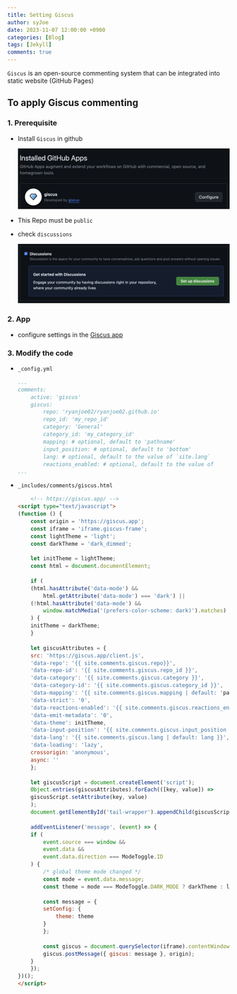 ```yaml
---
title: Setting Giscus
author: syJoe
date: 2023-11-07 12:00:00 +0900
categories: [Blog]
tags: [Jekyll]
comments: true  
---
```


`Giscus` is an open-source commenting system that can be integrated into static website (GitHub Pages)

## To apply Giscus commenting

### 1. Prerequisite

- Install `Giscus` in github

    ![github-app](/assets/img/blog/github-app.png)

- This Repo must be `public`

- check `discussions`

    ![Discussions](/assets/img/blog/discussions.png)

### 2. App

- configure settings in the [Giscus app](https://giscus.app)

### 3. Modify the code

- `_config.yml`

    ```yaml
    ...
    comments:
        active: 'giscus'
        giscus:
            repo: 'ryanjoe02/ryanjoe02.github.io'
            repo_id: 'my_repo_id'
            category: 'General'
            category_id: 'my_category_id'
            mapping: # optional, default to 'pathname'
            input_position: # optional, default to 'bottom'
            lang: # optional, default to the value of `site.lang`
            reactions_enabled: # optional, default to the value of 
    ...
    ```

- `_includes/comments/giscus.html`

    ```html
        <!-- https://giscus.app/ -->
    <script type="text/javascript">
    (function () {
        const origin = 'https://giscus.app';
        const iframe = 'iframe.giscus-frame';
        const lightTheme = 'light';
        const darkTheme = 'dark_dimmed';

        let initTheme = lightTheme;
        const html = document.documentElement;

        if (
        (html.hasAttribute('data-mode') &&
            html.getAttribute('data-mode') === 'dark') ||
        (!html.hasAttribute('data-mode') &&
            window.matchMedia('(prefers-color-scheme: dark)').matches)
        ) {
        initTheme = darkTheme;
        }

        let giscusAttributes = {
        src: 'https://giscus.app/client.js',
        'data-repo': '{{ site.comments.giscus.repo}}',
        'data-repo-id': '{{ site.comments.giscus.repo_id }}',
        'data-category': '{{ site.comments.giscus.category }}',
        'data-category-id': '{{ site.comments.giscus.category_id }}',
        'data-mapping': '{{ site.comments.giscus.mapping | default: 'pathname' }}',
        'data-strict': '0',
        'data-reactions-enabled': '{{ site.comments.giscus.reactions_enabled | default: '1' }}',
        'data-emit-metadata': '0',
        'data-theme': initTheme,
        'data-input-position': '{{ site.comments.giscus.input_position | default: 'bottom' }}',
        'data-lang': '{{ site.comments.giscus.lang | default: lang }}',
        'data-loading': 'lazy',
        crossorigin: 'anonymous',
        async: ''
        };

        let giscusScript = document.createElement('script');
        Object.entries(giscusAttributes).forEach(([key, value]) =>
        giscusScript.setAttribute(key, value)
        );
        document.getElementById('tail-wrapper').appendChild(giscusScript);

        addEventListener('message', (event) => {
        if (
            event.source === window &&
            event.data &&
            event.data.direction === ModeToggle.ID
        ) {
            /* global theme mode changed */
            const mode = event.data.message;
            const theme = mode === ModeToggle.DARK_MODE ? darkTheme : lightTheme;

            const message = {
            setConfig: {
                theme: theme
            }
            };

            const giscus = document.querySelector(iframe).contentWindow;
            giscus.postMessage({ giscus: message }, origin);
        }
        });
    })();
    </script>
    ```
